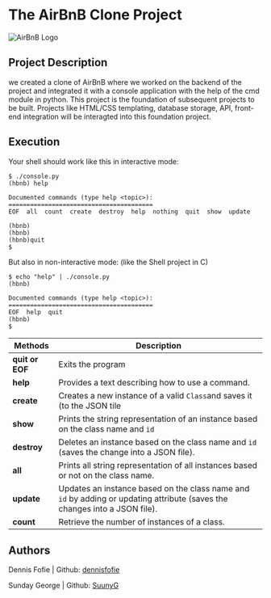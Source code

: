 # The AirBnB Clone Project
![AirBnB Logo](https://www.pngitem.com/pimgs/m/132-1322125_transparent-background-airbnb-logo-hd-png-download.png)

## Project Description
we created a clone of AirBnB where we worked on the backend of the project and integrated it with a console application with the help of the cmd module in python.
This project is the foundation of subsequent projects to be built. Projects like HTML/CSS templating, database storage, API, front-end integration will be interagted into this foundation project.

## Execution
Your shell should work like this in interactive mode:

```
$ ./console.py
(hbnb) help

Documented commands (type help <topic>):
========================================
EOF  all  count  create  destroy  help  nothing  quit  show  update

(hbnb)
(hbnb) 
(hbnb)quit
$ 
```

But also in non-interactive mode: (like the Shell project in C)

```
$ echo "help" | ./console.py
(hbnb)

Documented commands (type help <topic>):
========================================
EOF  help  quit
(hbnb) 
$
```


| Methods | Description |
|--|--|
| **quit or EOF** | Exits the program |
| **help** | Provides a text describing how to use a command.  |
| **create** | Creates a new instance of a valid `Class`and saves it (to the JSON tile |
| **show** | Prints the string representation of an instance based on the class name and `id`  |
| **destroy** | Deletes an instance based on the class name and `id` (saves the change into a JSON file).  
| **all** | Prints all string representation of all instances based or not on the class name.  |
| **update** | Updates an instance based on the class name and `id` by adding or updating attribute (saves the changes into a JSON file).  |
| **count** | Retrieve the number of instances of a class.  |


## Authors

Dennis Fofie | Github: [dennisfofie](https://github.com/dennisfofie)

Sunday George | Github: [SuunyG](https://github.com/SuunyG)
